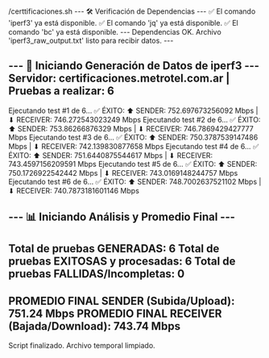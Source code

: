 /certtificaciones.sh
--- 🛠  Verificación de Dependencias ---
✅ El comando 'iperf3' ya está disponible.
✅ El comando 'jq' ya está disponible.
✅ El comando 'bc' ya está disponible.
--- Dependencias OK. Archivo 'iperf3_raw_output.txt' listo para recibir datos. ---

--- 🚀 Iniciando Generación de Datos de iperf3 ---
Servidor: certificaciones.metrotel.com.ar | Pruebas a realizar: 6
----------------------------------------------------
Ejecutando test #1 de 6...
  ✅ ÉXITO: ⬆ SENDER: 752.697673256092 Mbps | ⬇ RECEIVER: 746.272543023249 Mbps
Ejecutando test #2 de 6...
  ✅ ÉXITO: ⬆ SENDER: 753.86266876329 Mbps | ⬇ RECEIVER: 746.7869429427777 Mbps
Ejecutando test #3 de 6...
  ✅ ÉXITO: ⬆ SENDER: 750.3787539147486 Mbps | ⬇ RECEIVER: 742.139830877658 Mbps
Ejecutando test #4 de 6...
  ✅ ÉXITO: ⬆ SENDER: 751.6440875544617 Mbps | ⬇ RECEIVER: 743.4597156209591 Mbps
Ejecutando test #5 de 6...
  ✅ ÉXITO: ⬆ SENDER: 750.1726922542442 Mbps | ⬇ RECEIVER: 743.0169148244757 Mbps
Ejecutando test #6 de 6...
  ✅ ÉXITO: ⬆ SENDER: 748.7002637521102 Mbps | ⬇ RECEIVER: 740.7873181601146 Mbps

--- 📊 Iniciando Análisis y Promedio Final ---
----------------------------------------------------
Total de pruebas GENERADAS: 6
Total de pruebas EXITOSAS y procesadas: 6
Total de pruebas FALLIDAS/Incompletas: 0
----------------------------------------------------
PROMEDIO FINAL SENDER (Subida/Upload): 751.24 Mbps
PROMEDIO FINAL RECEIVER (Bajada/Download): 743.74 Mbps
----------------------------------------------------

Script finalizado. Archivo temporal limpiado.
